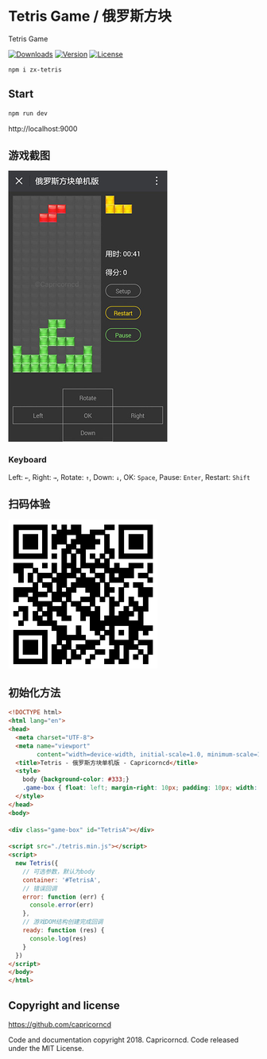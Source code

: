 # Tetris Game / 俄罗斯方块

Tetris Game

<p align="left">
   <a href="https://npmcharts.com/compare/zx-tetris?minimal=true"><img src="https://img.shields.io/npm/dm/zx-tetris.svg?sanitize=true" alt="Downloads"></a>
   <a href="https://www.npmjs.com/package/zx-tetris"><img src="https://img.shields.io/npm/v/zx-tetris.svg?sanitize=true" alt="Version"></a>
   <a href="https://www.npmjs.com/package/zx-tetris"><img src="https://img.shields.io/npm/l/zx-tetris.svg?sanitize=true" alt="License"></a>
 </p>
 
```shell script
npm i zx-tetris
```

## Start

```bash
npm run dev
```

http://localhost:9000

## 游戏截图

![Tetris 俄罗斯方块](src/img/preview.jpg)

### Keyboard

Left: `←`, Right: `→`, Rotate: `↑`, Down: `↓`, OK: `Space`, Pause: `Enter`, Restart: `Shift`

## 扫码体验

![Tetris 俄罗斯方块](src/img/qrcode.png)

## 初始化方法

```html
<!DOCTYPE html>
<html lang="en">
<head>
  <meta charset="UTF-8">
  <meta name="viewport"
        content="width=device-width, initial-scale=1.0, minimum-scale=1.0, maximum-scale=1.0, user-scalable=no">
  <title>Tetris - 俄罗斯方块单机版 - Capricorncd</title>
  <style>
    body {background-color: #333;}
    .game-box { float: left; margin-right: 10px; padding: 10px; width: 320px; height: 540px; border: 1px solid #999}
  </style>
</head>
<body>

<div class="game-box" id="TetrisA"></div>

<script src="./tetris.min.js"></script>
<script>
  new Tetris({
    // 可选参数，默认为body
    container: '#TetrisA',
    // 错误回调
    error: function (err) {
      console.error(err)
    },
    // 游戏DOM结构创建完成回调
    ready: function (res) {
      console.log(res)
    }
  })
</script>
</body>
</html>

```

## Copyright and license

https://github.com/capricorncd

Code and documentation copyright 2018. Capricorncd. Code released under the MIT License.
